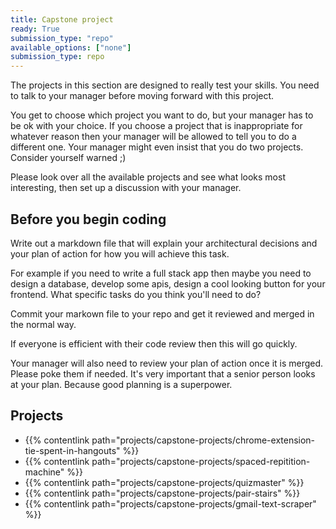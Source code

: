 ```yaml
---
title: Capstone project
ready: True
submission_type: "repo"
available_options: ["none"]
submission_type: repo
---
```


The projects in this section are designed to really test your skills. You need to talk to your manager before moving forward with this project.

You get to choose which project you want to do, but your manager has to be ok with your choice. If you choose a project that is inappropriate for whatever reason then your manager will be allowed to tell you to do a different one. Your manager might even insist that you do two projects. Consider yourself warned ;)

Please look over all the available projects and see what looks most interesting, then set up a discussion with your manager.

## Before you begin coding

Write out a markdown file that will explain your architectural decisions and your plan of action for how you will achieve this task.

For example if you need to write a full stack app then maybe you need to design a database, develop some apis, design a cool looking button for your frontend. What specific tasks do you think you'll need to do?

Commit your markown file to your repo and get it reviewed and merged in the normal way.

If everyone is efficient with their code review then this will go quickly.

Your manager will also need to review your plan of action once it is merged. Please poke them if needed. It's very important that a senior person looks at your plan. Because good planning is a superpower.

## Projects

- {{% contentlink path="projects/capstone-projects/chrome-extension-tie-spent-in-hangouts" %}}
- {{% contentlink path="projects/capstone-projects/spaced-repitition-machine" %}}
- {{% contentlink path="projects/capstone-projects/quizmaster" %}}
- {{% contentlink path="projects/capstone-projects/pair-stairs" %}}
- {{% contentlink path="projects/capstone-projects/gmail-text-scraper" %}}
